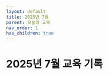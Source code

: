 ```yaml
---
layout: default
title: 2025년 7월
parent: 오늘의 교육
nav_order: 1
has_children: true
---
```

# 2025년 7월 교육 기록